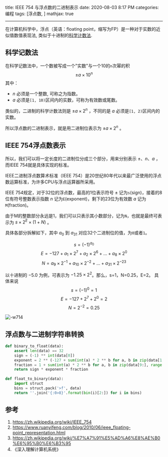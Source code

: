 title: IEEE 754 与浮点数的二进制表示
date: 2020-08-03 8:17 PM
categories: 编程
tags: [浮点数, ]
mathjax: true

---

在计算机科学中，浮点（英语：floating point，缩写为FP）是一种对于实数的近似值数值表现法, 类似于十进制的[科学计数法](https://zh.wikipedia.org/wiki/%E7%A7%91%E5%AD%A6%E8%AE%B0%E6%95%B0%E6%B3%95).
<!--more-->
## 科学记数法
在科学记数法中，一个数被写成一个"实数"与一个10的`n`次幂的积
$$\pm a \times 10 ^ n$$
其中：
* $n$ 必须是一个整数, 可称之为指数。
* $a$ 必须是`[1, 10)`区间内的实数，可称为有效数或尾数。

类似的，二进制的科学计数法则是 $\pm a \times 2 ^ n$ ，不同的是 $a$ 必须是`[1, 2)`区间内的实数。

所以浮点数的二进制表示，就是用二进制位表示为 $\pm a \times 2 ^ n$ 。

## IEEE 754浮点数表示
所以，我们可以将一定长度的二进制位分成三个部分，用来分别表示 $\pm$、$n$、$a$ ，而IEEE 754就是具体实现的标准。

IEEE二进制浮点数算术标准（IEEE 754）是20世纪80年代以来最广泛使用的浮点数运算标准，为许多CPU与浮点运算器所采用。

IEEE 754规定，对于32位的浮点数，最高的1位表示符号 $\pm$ 记为`s`(sign)，接着的8位有符号整数表示指数 $n$ 记为`E`(exponent)，剩下的23位为有效数 $a$ 记为`M`(fraction)。

由于M的整数部分永远是1，我们可以只表示其小数部分，记为`N`，也就是最终可表示为 $s \times 2 ^ E \times (1+N)$ 。

具体各部分拆解如下，其中 $a_0$ 到 $a_{31}$ 对应32个二进制位的值，为`0`或者`1`。

$$s = (-1)^{a_{0}}$$
$$E = -127 + a_{1}\times 2^{7} + a_{2}\times 2^{6} + \dots + a_{8}\times2^0$$
$$N = a_{9}\times 2^{-1} + a_{10}\times 2^{-2} + \dots + a_{31}\times2^{-23}$$

以十进制的 $-5.0$ 为例，可表示为 $-1.25 \times 2 ^ 2$。那么，s=1，N=0.25，E=2。
具体来说
$$s=(-1)^0=1$$
$$E=-127 + 2^7 + 2^0 = 2$$
$$N=2^{-2}=0.25$$

![-w714](http://image.runjf.com/mweb/2020-08-04-15965370742818.jpg)

## 浮点数与二进制字符串转换
```python
def binary_to_float(data):
    assert len(data) == 32
    sign = (-1) ** int(data[0])
    exponent = 2 ** (-127 + sum(int(a) * 2 ** b for a, b in zip(data[1:9], range(7, -1, -1))))
    fraction = 1 + sum(int(a) * 2 ** b for a, b in zip(data[9:], range(-1, -24, -1)))
    return sign * exponent * fraction
    
def float_to_binary(data):
    import struct
    bins = struct.pack('>f', data)
    return ''.join('{:0>8}'.format(bin(i)[2:]) for i in bins)
```

## 参考
1. https://zh.wikipedia.org/wiki/IEEE_754
2. https://www.ruanyifeng.com/blog/2010/06/ieee_floating-point_representation.html
3. https://zh.wikipedia.org/wiki/%E7%A7%91%E5%AD%A6%E8%AE%B0%E6%95%B0%E6%B3%95
4. 《深入理解计算机系统》
